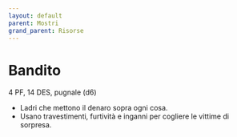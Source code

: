 ```yaml
---
layout: default
parent: Mostri
grand_parent: Risorse
---
```


# Bandito

4 PF, 14 DES, pugnale (d6) 

- Ladri che mettono il denaro sopra ogni cosa.  
- Usano travestimenti, furtività e inganni per cogliere le vittime di sorpresa.  
